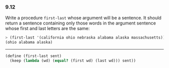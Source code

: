 ### 9.12

Write a procedure `first-last` whose argument will be a sentence. It should return a sentence containing only those words in the argument sentence whose first and last letters are the same:

~~~ scheme
> (first-last '(california ohio nebraska alabama alaska massachusetts))
(ohio alabama alaska)
~~~

***

~~~ scheme
(define (first-last sent)
  (keep (lambda (wd) (equal? (first wd) (last wd))) sent))
~~~
